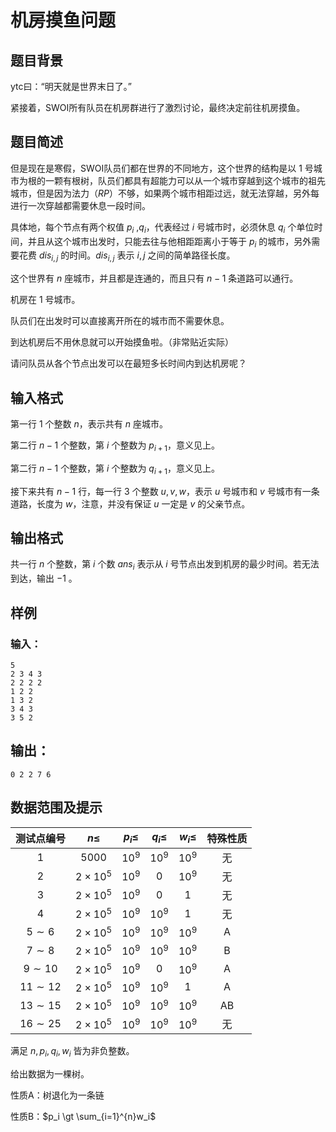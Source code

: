 ﻿# 机房摸鱼问题

## 题目背景

ytc曰：“明天就是世界末日了。”

紧接着，SWOI所有队员在机房群进行了激烈讨论，最终决定前往机房摸鱼。

## 题目简述

但是现在是寒假，SWOI队员们都在世界的不同地方，这个世界的结构是以 $1$ 号城市为根的一颗有根树，队员们都具有超能力可以从一个城市穿越到这个城市的祖先城市，但是因为法力（$RP$）不够，如果两个城市相距过远，就无法穿越，另外每进行一次穿越都需要休息一段时间。

具体地，每个节点有两个权值 $p_i$ ,$q_i$，代表经过 $i$ 号城市时，必须休息 $q_i$ 个单位时间，并且从这个城市出发时，只能去往与他相距距离小于等于 $p_i$ 的城市，另外需要花费 $dis_{i,j}$ 的时间。$dis_{i,j}$  表示 $i,j$ 之间的简单路径长度。

这个世界有 $n$ 座城市，并且都是连通的，而且只有 $n-1$ 条道路可以通行。

机房在 $1$ 号城市。

队员们在出发时可以直接离开所在的城市而不需要休息。

到达机房后不用休息就可以开始摸鱼啦。（非常贴近实际）

请问队员从各个节点出发可以在最短多长时间内到达机房呢？

## 输入格式

第一行 $1$ 个整数  $n$，表示共有 $n$ 座城市。

第二行 $n-1$ 个整数，第 $i$ 个整数为 $p_{i+1}$，意义见上。

第二行 $n-1$ 个整数，第 $i$ 个整数为 $q_{i+1}$，意义见上。

接下来共有 $n-1$ 行，每一行 $3$ 个整数 $u,v,w$，表示 $u$ 号城市和 $v$ 号城市有一条道路，长度为 $w$，注意，并没有保证 $u$ 一定是 $v$ 的父亲节点。

## 输出格式

共一行 $n$ 个整数，第 $i$ 个数 $ans_i$ 表示从 $i$ 号节点出发到机房的最少时间。若无法到达，输出 $-1$ 。

## 样例

### 输入：

```
5
2 3 4 3
2 2 2 2
1 2 2
1 3 2
3 4 3
3 5 2
```

## 输出：

```
0 2 2 7 6
```

## 数据范围及提示

| 测试点编号       | $n \leq$      | $p_i \leq$ | $q_i\leq$ | $w_i\leq$ | 特殊性质 |
|:-----------:|:-------------:|:----------:|:---------:|:---------:|:----:|
| $1$         | $5000$        | $10^{9}$   | $10^{9}$  | $10^{9}$  | 无    |
| $2$         | $2\times10^5$ | $10^{9}$   | $0$       | $10^{9}$  | 无    |
| $3$         | $2\times10^5$ | $10^{9}$   | $0$       | $1$       | 无    |
| $4$         | $2\times10^5$ | $10^{9}$   | $10^{9}$  | $1$       | 无    |
| $5 \sim 6$  | $2\times10^5$ | $10^{9}$   | $10^{9}$  | $10^{9}$  | A    |
| $7 \sim 8$  | $2\times10^5$ | $10^{9}$   | $10^{9}$  | $10^{9}$  | B    |
| $9 \sim 10$ | $2\times10^5$ | $10^{9}$   | $0$       | $10^{9}$  | A    |
| $11\sim 12$ | $2\times10^5$ | $10^{9}$   | $10^{9}$  | $1$       | A    |
| $13\sim15$  | $2\times10^5$ | $10^{9}$   | $10^{9}$  | $10^{9}$  | AB   |
| $16\sim 25$ | $2\times10^5$ | $10^{9}$   | $10^{9}$  | $10^{9}$  | 无    |

满足 $n,p_i,q_i,w_i$ 皆为非负整数。

给出数据为一棵树。

性质A：树退化为一条链

性质B：$p_i \gt \sum_{i=1}^{n}w_i$ 
